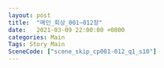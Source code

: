 ```yaml
---
layout: post
title:  "메인_회상_001~012장"
date:   2021-03-09 22:00:00 +0000
categories: Main
Tags: Story Main
SceneCode: ["scene_skip_cp001-012_q1_s10"]
---
```

